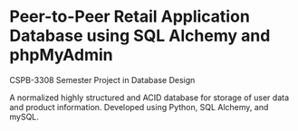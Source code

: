 # Peer-to-Peer Retail Application Database using SQL Alchemy and phpMyAdmin
CSPB-3308 Semester Project in Database Design


A normalized highly structured and ACID database for storage of user data and product information. Developed using Python, SQL Alchemy, and mySQL.
